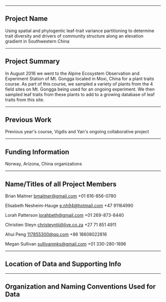 ------------
Project Name
------------
Using spatial and phylogentic leaf-trait variance partitioning to determine trait diversity and drivers of community structure along an elevation gradient in Southwestern China

---------------
Project Summary
---------------
In August 2016 we went to the Alpine Ecosystem Observation and Experiment Station of Mt. Gongga located in Moxi, China for a plant traits course. As part of this course, we sampled a variety of plants from the 4 field sites on Mt. Gongga being used for an ongoing experiment. We then sampled leaf traits from these plants to add to a growing database of leaf traits from this site. 


-------------
Previous Work
-------------
Previous year's course, Vigdis and Yan's ongoing collaborative project

-------------------
Funding Information
-------------------
Norway, Arizona, China organizations

----------------------------------
Name/Titles of all Project Members
----------------------------------
Brian Maitner
bmaitner@gmail.com
+01 616-856-0780

Elisabeth Nesheim-Hauge
e.nh94@hotmail.com
+47 91164990

Lorah Patterson
lorahbeth@gmail.com
+01 269-873-8440

Christien Steyn
christeyntji@live.co.za
+27 71 851 4911

Ahui Peng
117855300@qq.com
+86 18608022816

Megan Sullivan
sullivanmks@gmail.com
+01 330-280-1896

------------------------------------
Location of Data and Supporting Info
------------------------------------

-------------------------------------------------
Organization and Naming Conventions Used for Data
-------------------------------------------------

